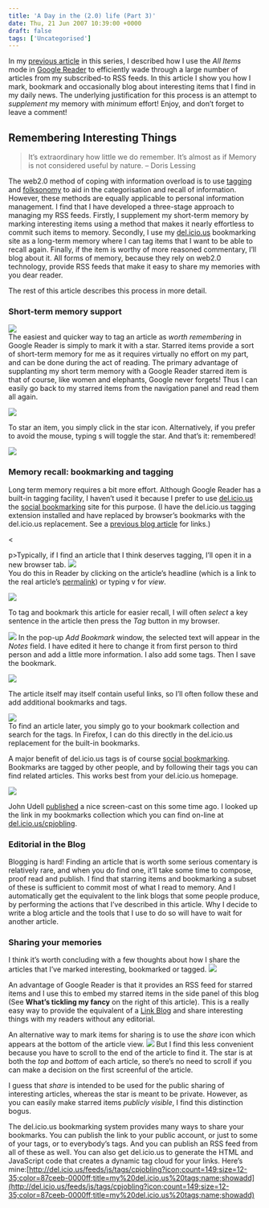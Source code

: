 ```yaml
---
title: 'A Day in the (2.0) life (Part 3)'
date: Thu, 21 Jun 2007 10:39:00 +0000
draft: false
tags: ['Uncategorised']
---
```


In my [previous article](http://crispyj2.blogspot.com/2007/06/day-in-20-life-part-2.html) in this series, I described how I use the _All Items_ mode in [Google Reader](http://www.google.co.uk/reader) to efficiently wade through a large number of articles from my subscribed-to RSS feeds. In this article I show you how I mark, bookmark and occasionally blog about interesting items that I find in my daily news. The underlying justification for this process is an attempt to _supplement_ my memory with _minimum_ effort! Enjoy, and don’t forget to leave a comment!

Remembering Interesting Things
------------------------------

> It’s extraordinary how little we do remember. It’s almost as if Memory is not considered useful by nature. – Doris Lessing

The web2.0 method of coping with information overload is to use [tagging](http://en.wikipedia.org/wiki/Tags) and [folksonomy](http://en.wikipedia.org/wiki/Folksonomy) to aid in the categorisation and recall of information. However, these methods are equally applicable to personal information management. I find that I have developed a three-stage approach to managing my RSS feeds. Firstly, I supplement my short-term memory by marking interesting items using a method that makes it nearly effortless to commit such items to memory. Secondly, I use my [del.icio.us](http://del.icio.us/cpjobling) bookmarking site as a long-term memory where I can tag items that I want to be able to recall again. Finally, if the item is worthy of more reasoned commentary, I’ll blog about it. All forms of memory, because they rely on web2.0 technology, provide RSS feeds that make it easy to share my memories with you dear reader.

The rest of this article describes this process in more detail.

### Short-term memory support

[![](https://blog.cpjobling.net/wp-content/uploads/2016/11/9f298-starreditems.png?w=240)](https://blog.cpjobling.net/wp-content/uploads/2016/11/9f298-starreditems.png)  
The easiest and quicker way to tag an article as _worth remembering_ in Google Reader is simply to mark it with a star. Starred items provide a sort of short-term memory for me as it requires virtually no effort on my part, and can be done during the act of reading. The primary advantage of supplanting my short term memory with a Google Reader starred item is that of course, like women and elephants, Google never forgets! Thus I can easily go back to my starred items from the navigation panel and read them all again.

[![](https://blog.cpjobling.net/wp-content/uploads/2016/11/a6557-starred-items.png?w=300)](https://blog.cpjobling.net/wp-content/uploads/2016/11/a6557-starred-items.png)

To star an item, you simply click in the star icon. Alternatively, if you prefer to avoid the mouse, typing s will toggle the star. And that’s it: remembered!

[![](https://blog.cpjobling.net/wp-content/uploads/2016/11/f9851-starred-item.png?w=300)](https://blog.cpjobling.net/wp-content/uploads/2016/11/f9851-starred-item.png)

### Memory recall: bookmarking and tagging

Long term memory requires a bit more effort. Although Google Reader has a built-in tagging facility, I haven’t used it because I prefer to use [del.icio.us](http://del.icio.us/) the [social bookmarking](http://en.wikipedia.org/wiki/Social_bookmarking) site for this purpose. (I have the del.icio.us tagging extension installed and have replaced by browser’s bookmarks with the del.icio.us replacement. See a [previous blog article](http://www.blogger.com/2007/06/firefox-addins.html) for links.)

<

p>Typically, if I find an article that I think deserves tagging, I’ll open it in a new browser tab. [![](https://blog.cpjobling.net/wp-content/uploads/2016/11/5d6ac-article-link.png?w=300)](https://blog.cpjobling.net/wp-content/uploads/2016/11/5d6ac-article-link.png)  
You do this in Reader by clicking on the article’s headline (which is a link to the real article’s [permalink](http://en.wikipedia.org/wiki/Permalink)) or typing v for _view_.

[![](https://blog.cpjobling.net/wp-content/uploads/2016/11/ca282-originalarticle.png?w=300)](https://blog.cpjobling.net/wp-content/uploads/2016/11/ca282-originalarticle.png)

To tag and bookmark this article for easier recall, I will often _select_ a key sentence in the article then press the _Tag_ button in my browser.

[![](https://blog.cpjobling.net/wp-content/uploads/2016/11/ba0b4-tagging.png?w=300)](https://blog.cpjobling.net/wp-content/uploads/2016/11/ba0b4-tagging.png) In the pop-up _Add Bookmark_ window, the selected text will appear in the _Notes_ field. I have edited it here to change it from first person to third person and add a little more information. I also add some tags. Then I save the bookmark.

[![](https://blog.cpjobling.net/wp-content/uploads/2016/11/41204-bookmarkingandtagging.png?w=300)](https://blog.cpjobling.net/wp-content/uploads/2016/11/41204-bookmarkingandtagging.png)

The article itself may itself contain useful links, so I’ll often follow these and add additional bookmarks and tags.

[![](https://blog.cpjobling.net/wp-content/uploads/2016/11/37067-recall.png?w=169)](https://blog.cpjobling.net/wp-content/uploads/2016/11/37067-recall.png)  
To find an article later, you simply go to your bookmark collection and search for the tags. In Firefox, I can do this directly in the del.icio.us replacement for the built-in bookmarks.

A major benefit of del.icio.us tags is of course [social bookmarking](http://en.wikipedia.org/wiki/Social_bookmarking). Bookmarks are tagged by other people, and by following their tags you can find related articles. This works best from your del.icio.us homepage.

[![](https://blog.cpjobling.net/wp-content/uploads/2016/11/92c9c-social-bookmarking.png?w=300)](https://blog.cpjobling.net/wp-content/uploads/2016/11/92c9c-social-bookmarking.png)

John Udell [published](http://weblog.infoworld.com/udell/2005/03/14.html#a1194) a nice screen-cast on this some time ago. I looked up the link in my bookmarks collection which you can find on-line at [del.icio.us/cpjobling](http://del.icio.us/cpjobling).

### Editorial in the Blog

Blogging is hard! Finding an article that is worth some serious comentary is relatively rare, and when you do find one, it’ll take some time to compose, proof read and publish. I find that starring items and bookmarking a subset of these is sufficient to commit most of what I read to memory. And I automatically get the equivalent to the link blogs that some people produce, by performing the actions that I’ve described in this article. Why I decide to write a blog article and the tools that I use to do so will have to wait for another article.

### Sharing your memories

I think it’s worth concluding with a few thoughts about how I share the articles that I’ve marked interesting, bookmarked or tagged. [![](https://blog.cpjobling.net/wp-content/uploads/2016/11/ebaeb-tickling.png?w=200)](https://blog.cpjobling.net/wp-content/uploads/2016/11/ebaeb-tickling.png)

An advantage of Google Reader is that it provides an RSS feed for starred items and I use this to embed my starred items in the side panel of this blog (See **What’s tickling my fancy** on the right of this article). This is a really easy way to provide the equivalent of a [Link Blog](http://en.wikipedia.org/wiki/Link_Blog) and share interesting things with my readers without any editorial.

An alternative way to mark items for sharing is to use the _share_ icon which appears at the bottom of the article view. [![](https://blog.cpjobling.net/wp-content/uploads/2016/11/7894e-share.png?w=300)](https://blog.cpjobling.net/wp-content/uploads/2016/11/7894e-share.png) But I find this less convenient because you have to scroll to the end of the article to find it. The star is at both the _top_ and _bottom_ of each article, so there’s no need to scroll if you can make a decision on the first screenful of the article.

I guess that _share_ is intended to be used for the public sharing of interesting articles, whereas the star is meant to be private. However, as you can easily make starred items _publicly visible_, I find this distinction bogus.

The del.icio.us bookmarking system provides many ways to share your bookmarks. You can publish the link to your public account, or just to some of your tags, or to everybody’s tags. And you can publish an RSS feed from all of these as well. You can also get del.icio.us to generate the HTML and JavaScript code that creates a dynamic tag cloud for your links. Here’s mine:[http://del.icio.us/feeds/js/tags/cpjobling?icon;count=149;size=12-35;color=87ceeb-0000ff;title=my%20del.icio.us%20tags;name;showadd](http://del.icio.us/feeds/js/tags/cpjobling?icon;count=149;size=12-35;color=87ceeb-0000ff;title=my%20del.icio.us%20tags;name;showadd)
